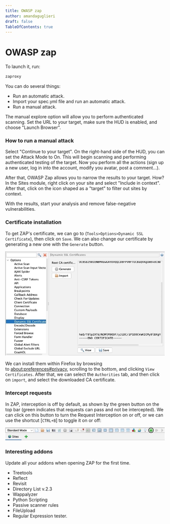 ```yaml
---
title: OWASP zap
author: amandaguglieri
draft: false
TableOfContents: true
---
```


# OWASP zap

To launch it, run:

```bash
zaproxy
```

You can do several things:

+ Run an automatic attack.
+ Import your spec.yml file and run an automatic attack.
+ Run a manual attack. 

The manual explore option will allow you to perform authenticated scanning. Set the URL to your target, make sure the HUD is enabled, and choose "Launch Browser". 

### How to run a manual attack

Select "Continue to your target". On the right-hand side of the HUD, you can set the Attack Mode to On. This will begin scanning and performing authenticated testing of the target. Now you  perform all the actions (sign up a new user, log  in into the account, modify you avatar, post a comment...).

After that, OWASP Zap allows you to narrow the results to your target. How? In the Sites module, right click on your site and select "Include in context". After that, click on the icon shaped as a "target" to filter out sites by context. 

With the results, start your analysis and remove false-negative vulnerabilities.
 

### Certificate installation 
To get ZAP's certificate, we can go to (`Tools>Options>Dynamic SSL Certificate`), then click on `Save`. We can also change our certificate by generating a new one with the `Generate` button.

![zap](img/zap_cert.jpg)

We can install them within Firefox by browsing to [about:preferences#privacy](about:preferences#privacy), scrolling to the bottom, and clicking `View Certificates`. After that, we can select the `Authorities` tab, and then click on `import`, and select the downloaded CA certificate.

### Intercept requests

In ZAP, interception is off by default, as shown by the green button on the top bar (green indicates that requests can pass and not be intercepted). We can click on this button to turn the Request Interception on or off, or we can use the shortcut [`CTRL+B`] to toggle it on or off:

![zap-intercept-requests](img/zap_intercept_htb_on.jpg)

### Interesting addons

Update all your addons when opening ZAP for the first time.


- Treetools
- Reflect
- Revisit
- Directory List v.2.3
- Wappalyzer
- Python Scripting
- Passive scanner rules
- FileUpload
- Regular Expression tester.


